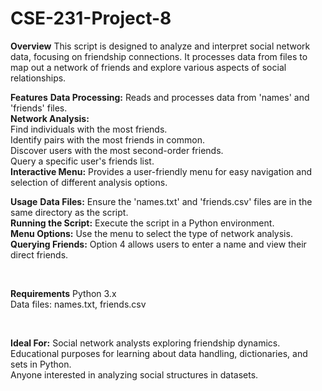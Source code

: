 # CSE-231-Project-8

**Overview**
This script is designed to analyze and interpret social network data, focusing on friendship connections. It processes data from files to map out a network of friends and explore various aspects of social relationships.
<br>

**Features**
**Data Processing:** Reads and processes data from 'names' and 'friends' files.
<br>
**Network Analysis:**
<br>
    Find individuals with the most friends. 
    <br>
    Identify pairs with the most friends in common.
    <br>
    Discover users with the most second-order friends.
    <br>
    Query a specific user's friends list. 
    <br>
**Interactive Menu:** Provides a user-friendly menu for easy navigation and selection of different analysis options.
<br>

**Usage**
**Data Files:** Ensure the 'names.txt' and 'friends.csv' files are in the same directory as the script.
<br>
**Running the Script:** Execute the script in a Python environment.
<br>
**Menu Options:** Use the menu to select the type of network analysis.
<br>
**Querying Friends:** Option 4 allows users to enter a name and view their direct friends.

<br> 

**Requirements**
Python 3.x
<br>
Data files: names.txt, friends.csv

<br>
    
**Ideal For:**
Social network analysts exploring friendship dynamics.
<br>
Educational purposes for learning about data handling, dictionaries, and sets in Python.
<br>
Anyone interested in analyzing social structures in datasets.
